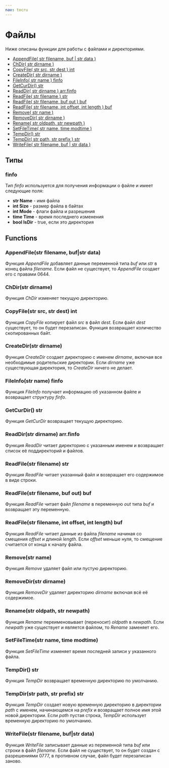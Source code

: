 ```yaml
---
nav: tocru
---
```


# Файлы

Ниже описаны функции для работы с файлами и директориями.

* [AppendFile\( str filename, buf \| str data \)](file.md#appendfilestr-filename-bufstr-data)
* [ChDir\( str dirname \)](file.md#chdirstr-dirname)
* [CopyFile\( str src, str dest \) int](file.md#copyfilestr-src-str-dest-int)
* [CreateDir\( str dirname \)](file.md#createdirstr-dirname)
* [FileInfo\( str name \) finfo](file.md#fileinfostr-name-finfo)
* [GetCurDir\(\) str](file.md#getcurdir-str)
* [ReadDir\( str dirname \) arr.finfo](file.md#readdirstr-dirname-arrfinfo)
* [ReadFile\( str filename \) str](file.md#readfilestr-filename-str)
* [ReadFile\( str filename, buf out \) buf](file.md#readfilestr-filename-buf-out-buf)
* [ReadFile\( str filename, int offset, int length \) buf](file.md#readfilestr-filename-int-offset-int-length-buf)
* [Remove\( str name \)](file.md#removestr-name)
* [RemoveDir\( str dirname \)](file.md#removedirstr-dirname)
* [Rename\( str oldpath, str newpath \)](file.md#renamestr-oldpath-str-newpath)
* [SetFileTime\( str name, time modtime \)](file.md#setfiletimestr-name-time-modtime)
* [TempDir\(\) str](file.md#tempdir-str)
* [TempDir\( str path, str prefix \) str](file.md#tempdirstr-path-str-prefix-str)
* [WriteFile\( str filename, buf \| str data \)](file.md#writefilestr-filename-bufstr-data)

## Типы

### finfo

Тип _finfo_ используется для получения информации о файле и имеет следующие поля:

* **str Name** - имя файла
* **int Size** - размер файла в байтах
* **int Mode** - флаги файла и разрешения
* **time Time** - время последнего изменения
* **bool IsDir** - true, если это директория

## Functions

### AppendFile\(str filename, buf\|str data\)

Функция _AppendFile_ добавляет данные переменной типа _buf_ или _str_ в конец файла _filename_. Если файл не существует, то _AppendFile_ создает его с правами 0644.

### ChDir\(str dirname\)

Функция _ChDir_ изменяет текущую директорию.

### CopyFile\(str src, str dest\) int

Функция _CopyFile_ копирует файл _src_ в файл _dest_. Если файл _dest_ существует, то он будет перезаписан. Функция возвращает количество скопированных байт.

### CreateDir\(str dirname\)

Функция _CreateDir_ создает директорию с именем _dirname_, включая все необходимые родительские директории. Если _dirname_ уже существующая директория, то _CreateDir_ ничего не делает.

### FileInfo\(str name\) finfo

Функция _FileInfo_ получает информацию об указанном файле и возвращает структуру _finfo_.

### GetCurDir\(\) str

Функция _GetCurDir_ возвращает текущую директорию.

### ReadDir\(str dirname\) arr.finfo

Функция _ReadDir_ читает директорию с указанным именем и возвращает список её поддиректорий и файлов.

### ReadFile\(str filename\) str

Функция _ReadFile_ читает указанный файл и возвращает его содержимое в виде строки.

### ReadFile\(str filename, buf out\) buf

Функция _ReadFile_ читает файл _filename_ в переменную _out_ типа _buf_ и возвращает эту переменную.

### ReadFile\(str filename, int offset, int length\) buf

Функция _ReadFile_ читает данные из файла _filename_ начиная со смещения _offset_ и длиной _length_. Если _offset_ меньше нуля, то смещение считается от конца к началу файла.

### Remove\(str name\)

Функция _Remove_ удаляет файл или пустую директорию.

### RemoveDir\(str dirname\)

Функция _RemoveDir_ удаляет директорию _dirname_ включая всё её содержимое.

### Rename\(str oldpath, str newpath\)

Функция _Rename_ переименовывает \(переносит\) _oldpath_ в _newpath_. Если _newpath_ уже существует и является файлом, то _Rename_ заменяет его.

### SetFileTime\(str name, time modtime\)

Функция _SetFileTime_ изменяет время последней записи у указанного файла.

### TempDir\(\) str

Функция _TempDir_ возвращает временную директорию по умолчанию.

### TempDir\(str path, str prefix\) str

Функция _TempDir_ создает новую временную директорию в директории _path_ с именем, начинающемся на _prefix_ и возвращает полное имя этой новой директории. Если _path_ пустая строка, _TempDir_ использует временную директорию по умолчанию.

### WriteFile\(str filename, buf\|str data\)

Функция _WriteFile_ записывает данные из переменной типа _buf_ или строки в файл _filename_. Если файл не существует, то он будет создан с разрешениями 0777, в противном случае, файл будет перезаписан заново.

